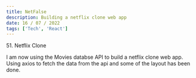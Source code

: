 ```yaml
---
title: NetFalse
description: Building a netflix clone web app
date: 16 / 07 / 2022
tags: ['Tech', 'React']
---
```


<p>51. Netflix Clone</p>

<p> I am now using the Movies databse API to build a netflix clone web app. Using axios to fetch the data from the api and some of the layout has been done.
</p>
